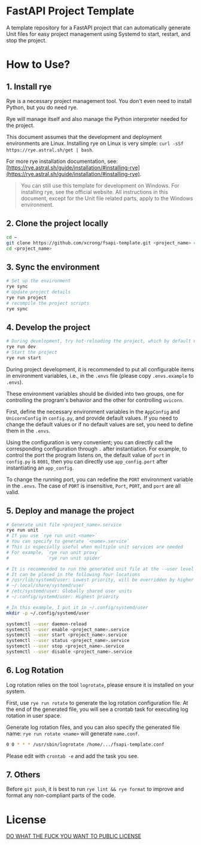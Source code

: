 # FastAPI Project Template

A template repository for a FastAPI project that can automatically generate Unit files for easy project management using Systemd to start, restart, and stop the project.

# How to Use?

## 1. Install rye

Rye is a necessary project management tool. You don't even need to install Python, but you do need rye.

Rye will manage itself and also manage the Python interpreter needed for the project.

This document assumes that the development and deployment environments are Linux. Installing rye on Linux is very simple: `curl -sSf https://rye.astral.sh/get | bash`.

For more rye installation documentation, see: [https://rye.astral.sh/guide/installation/#installing-rye](https://rye.astral.sh/guide/installation/#installing-rye).

> You can still use this template for development on Windows. For installing rye, see the official website. All instructions in this document, except for the Unit file related parts, apply to the Windows environment.

## 2. Clone the project locally

```bash
cd ~
git clone https://github.com/xcrong/fsapi-template.git <project_name> # Replace with your desired project name
cd <project_name> 
```

## 3. Sync the environment

```bash
# Set up the environment
rye sync 
# Update project details
rye run project 
# recompile the project scripts
rye sync
```

## 4. Develop the project

```bash
# During development, try hot-reloading the project, which by default monitors all *.py files and .envs files
rye run dev 
# Start the project
rye run start 
```

During project development, it is recommended to put all configurable items in environment variables, i.e., in the `.envs` file (please copy `.envs.example` to `.envs`).

These environment variables should be divided into two groups, one for controlling the program's behavior and the other for controlling `uvicorn`.

First, define the necessary environment variables in the `AppConfig` and `UnicornConfig` in `config.py`, and provide default values. If you need to change the default values or if no default values are set, you need to define them in the `.envs`.

Using the configuration is very convenient; you can directly call the corresponding configuration through `.` after instantiation. For example, to control the port the program listens on, the default value of `port` in `config.py` is `8001`, then you can directly use `app_config.port` after instantiating an `app_config`.

To change the running port, you can redefine the `PORT` environment variable in the `.envs`. The case of `PORT` is insensitive, `Port`, `PORT`, and `port` are all valid.

## 5. Deploy and manage the project

```bash
# Generate unit file <project_name>.service
rye run unit 
# If you use `rye run unit <name>`
# You can specify to generate `<name>.service`
# This is especially useful when multiple unit services are needed
# For example, `rye run unit proxy`
#              `rye run unit spider`

# It is recommended to run the generated unit file at the --user level
# It can be placed in the following four locations
# /usr/lib/systemd/user: Lowest priority, will be overridden by higher priority units of the same name
# ~/.local/share/systemd/user
# /etc/systemd/user: Globally shared user units
# ~/.config/systemd/user: Highest priority

# In this example, I put it in ~/.config/systemd/user
mkdir -p ~/.config/systemd/user

systemctl --user daemon-reload
systemctl --user enable <project_name>.service
systemctl --user start <project_name>.service
systemctl --user status <project_name>.service
systemctl --user stop <project_name>.service
systemctl --user disable <project_name>.service
```

## 6. Log Rotation

Log rotation relies on the tool `logrotate`, please ensure it is installed on your system.

First, use `rye run rotate` to generate the log rotation configuration file. At the end of the generated file, you will see a crontab task for executing log rotation in user space.

Generate log rotation files, and you can also specify the generated file name: `rye run rotate <name>` will generate `name.conf`.

```bash
0 0 * * * /usr/sbin/logrotate /home/.../fsapi-template.conf
```

Please edit with `crontab -e` and add the task you see.

## 7. Others
Before `git push`, it is best to run `rye lint && rye format` to improve and format any non-compliant parts of the code.

# License
[DO WHAT THE FUCK YOU WANT TO PUBLIC LICENSE](./LICENSE)